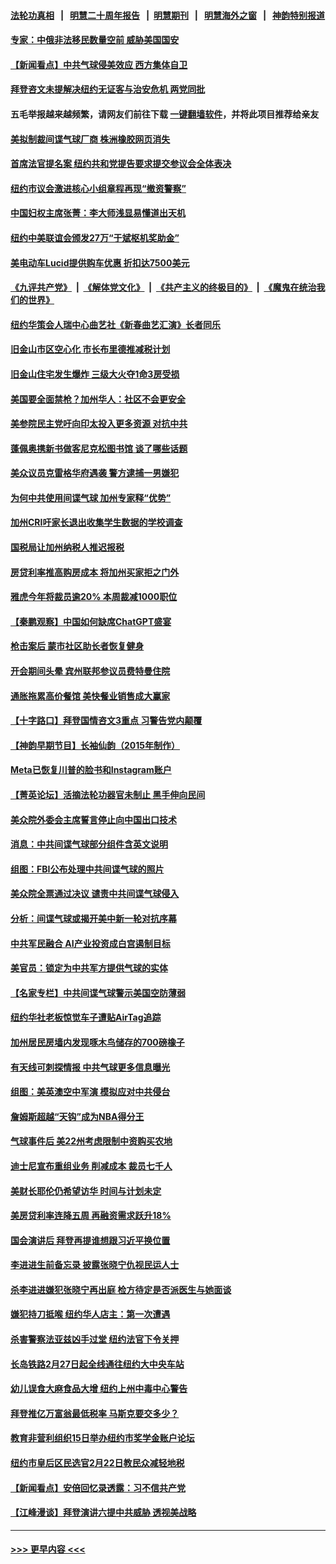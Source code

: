 #### [法轮功真相](https://github.com/gfw-breaker/truth/blob/master/README.md?t=0) &nbsp;&nbsp;|&nbsp;&nbsp; [明慧二十周年报告](https://github.com/gfw-breaker/mh-reports/blob/master/README.md?t=0) &nbsp;&nbsp;|&nbsp;&nbsp;[明慧期刊](https://github.com/gfw-breaker/mh-qikan) &nbsp;&nbsp;|&nbsp;&nbsp; [明慧海外之窗](https://github.com/gfw-breaker/mh-news/blob/master/README.md?t=0) &nbsp;&nbsp;|&nbsp;&nbsp; [神韵特别报道](https://github.com/gfw-breaker/mh-news/blob/master/shenyun.md?t=0)
#### [专家：中俄非法移民数量空前 威胁美国国安](../pages/nsc412/n13926866.md?t=02101843) 
#### [【新闻看点】中共气球侵美效应 西方集体自卫](../pages/nsc412/n13926574.md?t=02101843) 
#### [拜登咨文未提解决纽约无证客与治安危机 两党同批](../pages/nsc412/n13926771.md?t=02101843) 
#### 五毛举报越来越频繁，请网友们前往下载 [一键翻墙软件](https://github.com/gfw-breaker/ssr-accounts)，并将此项目推荐给亲友
#### [美拟制裁间谍气球厂商 株洲橡胶网页消失](../pages/nsc412/n13926559.md?t=02101843) 
#### [首席法官提名案 纽约共和党提告要求提交参议会全体表决](../pages/nsc412/n13926768.md?t=02101843) 
#### [纽约市议会激进核心小组章程再现“撤资警察”](../pages/nsc412/n13926761.md?t=02101843) 
#### [中国妇权主席张菁：李大师浅显易懂道出天机](../pages/nsc412/n13926759.md?t=02101843) 
#### [纽约中美联谊会颁发27万“于斌枢机奖助金”](../pages/nsc412/n13926750.md?t=02101843) 
#### [美电动车Lucid提供购车优惠 折扣达7500美元](../pages/nsc412/n13926661.md?t=02101843) 
#### [《九评共产党》](https://github.com/begood0513/9ping.md/blob/master/README.md) &nbsp;|&nbsp; [《解体党文化》](../../../../jtdwh.md/blob/master/README.md)  &nbsp;|&nbsp; [《共产主义的终极目的》](../../../../gczydzjmd.md/blob/master/README.md) &nbsp;|&nbsp; [《魔鬼在统治我们的世界》](../../../../mgztzwmdsj.md/blob/master/README.md) 
#### [纽约华策会人瑞中心曲艺社《新春曲艺汇演》长者同乐](../pages/nsc412/n13926763.md?t=02101843) 
#### [旧金山市区空心化 市长布里德推减税计划](../pages/nsc412/n13926777.md?t=02101843) 
#### [旧金山住宅发生爆炸 三级大火夺1命3房受损](../pages/nsc412/n13926732.md?t=02101843) 
#### [美国要全面禁枪？加州华人：社区不会更安全](../pages/nsc412/n13926744.md?t=02101843) 
#### [美参院民主党吁向印太投入更多资源 对抗中共](../pages/nsc412/n13926457.md?t=02101843) 
#### [蓬佩奥携新书做客尼克松图书馆 谈了哪些话题](../pages/nsc412/n13926730.md?t=02101843) 
#### [美众议员克雷格华府遇袭 警方逮捕一男嫌犯](../pages/nsc412/n13926691.md?t=02101843) 
#### [为何中共使用间谍气球 加州专家释“优势”](../pages/nsc412/n13926703.md?t=02101843) 
#### [加州CRI吁家长退出收集学生数据的学校调查](../pages/nsc412/n13926695.md?t=02101843) 
#### [国税局让加州纳税人推迟报税](../pages/nsc412/n13926688.md?t=02101843) 
#### [房贷利率推高购房成本 将加州买家拒之门外](../pages/nsc412/n13926678.md?t=02101843) 
#### [雅虎今年将裁员逾20% 本周裁减1000职位](../pages/nsc412/n13926632.md?t=02101843) 
#### [【秦鹏观察】中国如何缺席ChatGPT盛宴](../pages/nsc412/n13926619.md?t=02101843) 
#### [枪击案后 蒙市社区助长者恢复健身](../pages/nsc412/n13926663.md?t=02101843) 
#### [开会期间头晕 宾州联邦参议员费特曼住院](../pages/nsc412/n13926582.md?t=02101843) 
#### [通胀拖累高价餐馆 美快餐业销售成大赢家](../pages/nsc412/n13926585.md?t=02101843) 
#### [【十字路口】拜登国情咨文3重点 习警告党内颠覆](../pages/nsc412/n13926413.md?t=02101843) 
#### [【神韵早期节目】长袖仙韵（2015年制作）](../pages/nsc412/n13926515.md?t=02101843) 
#### [Meta已恢复川普的脸书和Instagram账户](../pages/nsc412/n13926520.md?t=02101843) 
#### [【菁英论坛】活摘法轮功器官未制止 黑手伸向民间](../pages/nsc412/n13926507.md?t=02101843) 
#### [美众院外委会主席誓言停止向中国出口技术](../pages/nsc412/n13926472.md?t=02101843) 
#### [消息：中共间谍气球部分组件含英文说明](../pages/nsc412/n13926522.md?t=02101843) 
#### [组图：FBI公布处理中共间谍气球的照片](../pages/nsc412/n13926494.md?t=02101843) 
#### [美众院全票通过决议 谴责中共间谍气球侵入](../pages/nsc412/n13926502.md?t=02101843) 
#### [分析：间谍气球或揭开美中新一轮对抗序幕](../pages/nsc412/n13926499.md?t=02101843) 
#### [中共军民融合 AI产业投资成白宫遏制目标](../pages/nsc412/n13926491.md?t=02101843) 
#### [美官员：锁定为中共军方提供气球的实体](../pages/nsc412/n13926473.md?t=02101843) 
#### [【名家专栏】中共间谍气球警示美国空防薄弱](../pages/nsc412/n13926400.md?t=02101843) 
#### [纽约华社老板惊觉车子遭贴AirTag追踪](../pages/nsc412/n13925928.md?t=02101843) 
#### [加州居民房墙内发现啄木鸟储存的700磅橡子](../pages/nsc412/n13925825.md?t=02101843) 
#### [有天线可刺探情报 中共气球更多信息曝光](../pages/nsc412/n13926469.md?t=02101843) 
#### [组图：美英澳空中军演 模拟应对中共侵台](../pages/nsc412/n13926447.md?t=02101843) 
#### [詹姆斯超越“天钩”成为NBA得分王](../pages/nsc412/n13925835.md?t=02101843) 
#### [气球事件后 美22州考虑限制中资购买农地](../pages/nsc412/n13926097.md?t=02101843) 
#### [迪士尼宣布重组业务 削减成本 裁员七千人](../pages/nsc412/n13925772.md?t=02101843) 
#### [美财长耶伦仍希望访华 时间与计划未定](../pages/nsc412/n13926158.md?t=02101843) 
#### [美房贷利率连降五周 再融资需求跃升18%](../pages/nsc412/n13926139.md?t=02101843) 
#### [国会演讲后 拜登再提谁想跟习近平换位置](../pages/nsc412/n13925719.md?t=02101843) 
#### [李进进生前备忘录 披露张晓宁仇视民运人士](../pages/nsc412/n13926007.md?t=02101843) 
#### [杀李进进嫌犯张晓宁再出庭 检方待定是否派医生与她面谈](../pages/nsc412/n13926010.md?t=02101843) 
#### [嫌犯持刀抵喉 纽约华人店主：第一次遭遇](../pages/nsc412/n13925926.md?t=02101843) 
#### [杀害警察法亚兹凶手过堂 纽约法官下令关押](../pages/nsc412/n13925915.md?t=02101843) 
#### [长岛铁路2月27日起全线通往纽约大中央车站](../pages/nsc412/n13925962.md?t=02101843) 
#### [幼儿误食大麻食品大增 纽约上州中毒中心警告](../pages/nsc412/n13926005.md?t=02101843) 
#### [拜登推亿万富翁最低税率 马斯克要交多少？](../pages/nsc412/n13925901.md?t=02101843) 
#### [教育非营利组织15日举办纽约市奖学金账户论坛](../pages/nsc412/n13925961.md?t=02101843) 
#### [纽约市皇后区民选官2月22日教民众减轻地税](../pages/nsc412/n13925959.md?t=02101843) 
#### [【新闻看点】安倍回忆录透露：习不信共产党](../pages/nsc412/n13925919.md?t=02101843) 
#### [【江峰漫谈】拜登演讲六提中共威胁 透视美战略](../pages/nsc412/n13925785.md?t=02101843) 

----
#### [ >>> 更早内容 <<< ](../indexes/nsc412-earlier.md)
